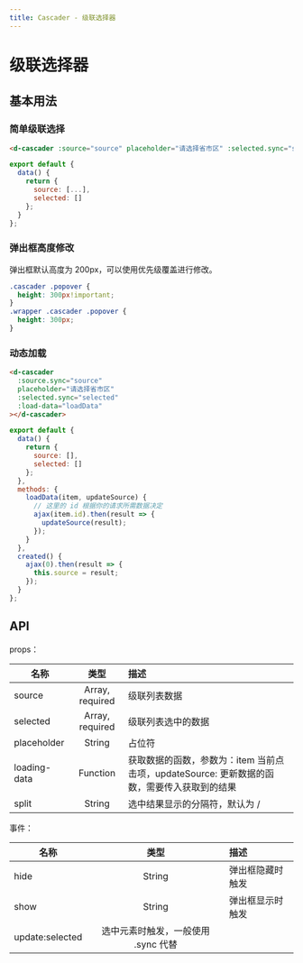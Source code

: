 ```yaml
---
title: Cascader - 级联选择器
---
```

# 级联选择器

## 基本用法

### 简单级联选择

<wrapper>
  <cascader-demo></cascader-demo>
</wrapper>

```html
<d-cascader :source="source" placeholder="请选择省市区" :selected.sync="selected"></d-cascader>
```

```js
export default {
  data() {
    return {
      source: [...],
      selected: []
    };
  }
};
```

### 弹出框高度修改

弹出框默认高度为 200px，可以使用优先级覆盖进行修改。

```css
.cascader .popover {
  height: 300px!important;
}
.wrapper .cascader .popover {
  height: 300px;
}
```

### 动态加载

<wrapper>
  <cascader-dynamic></cascader-dynamic>
</wrapper>

```html
<d-cascader
  :source.sync="source"
  placeholder="请选择省市区"
  :selected.sync="selected"
  :load-data="loadData"
></d-cascader>
```

```js
export default {
  data() {
    return {
      source: [],
      selected: []
    };
  },
  methods: {
    loadData(item, updateSource) {
      // 这里的 id 根据你的请求所需数据决定
      ajax(item.id).then(result => {
        updateSource(result);
      });
    }
  },
  created() {
    ajax(0).then(result => {
      this.source = result;
    });
  }
};
```

## API

props：

| 名称         |      类型       | 描述                                                                                        |
| ------------ | :-------------: | :------------------------------------------------------------------------------------------ |
| source       | Array, required | 级联列表数据                                                                                |
| selected     | Array, required | 级联列表选中的数据                                                                          |
| placeholder  |     String      | 占位符                                                                                      |
| loading-data |    Function     | 获取数据的函数，参数为：item 当前点击项，updateSource: 更新数据的函数，需要传入获取到的结果 |
| split        |     String      | 选中结果显示的分隔符，默认为 /                                                              |

事件：

| 名称            |                类型                 | 描述             |
| --------------- | :---------------------------------: | :--------------- |
| hide            |               String                | 弹出框隐藏时触发 |
| show            |               String                | 弹出框显示时触发 |
| update:selected | 选中元素时触发，一般使用 .sync 代替 |